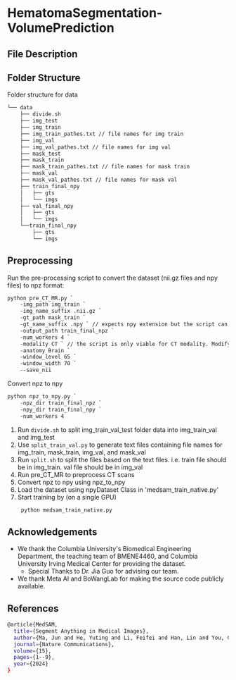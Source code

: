 # HematomaSegmentation-VolumePrediction

## File Description


## Folder Structure 
Folder structure for data
```bash
└── data
    ├── divide.sh
    ├── img_test
    ├── img_train
    ├── img_train_pathes.txt // file names for img train
    ├── img_val
    ├── img_val_pathes.txt // file names for img val
    ├── mask_test
    ├── mask_train
    ├── mask_train_pathes.txt // file names for mask train
    ├── mask_val
    ├── mask_val_pathes.txt // file names for mask val
    ├── train_final_npy
    │   ├── gts
    │   └── imgs
    ├── val_final_npy
    │   ├── gts
    │   └── imgs
    └──train_final_npy
        ├── gts
        └── imgs
```
## Preprocessing
Run the pre-processing script to convert the dataset (nii.gz files and npy files) to npz format:

```bash
python pre_CT_MR.py `
    -img_path img_train `
    -img_name_suffix .nii.gz `
    -gt_path mask_train `
    -gt_name_suffix .npy ` // expects npy extension but the script can be modified to take in .nii.gz
    -output_path train_final_npz `
    -num_workers 4 `
    -modality CT ` // the script is only viable for CT modality. Modify the if-else statement in the script for other modalities 
    -anatomy Brain ` 
    -window_level 65 `
    -window_width 70 `
    --save_nii
```
Convert npz to npy

```bash
python npz_to_npy.py `
    -npz_dir train_final_npz `
    -npy_dir train_final_npy `
    -num_workers 4

```
1. Run `divide.sh` to split img_train_val_test folder data into img_train_val and img_test
2. Use `split_train_val.py` to generate text files containing file names for img_train, mask_train, img_val, and mask_val
3. Run `split.sh` to split the files based on the text files. i.e. train file should be in img_train. val file should be in img_val
4. Run pre_CT_MR to preprocess CT scans
5. Convert npz to npy using npz_to_npy
6. Load the dataset using npyDataset Class in 'medsam_train_native.py'
7. Start training by (on a single GPU)
   ```bash
    python medsam_train_native.py
   ```

## Acknowledgements
- We thank the Columbia University's Biomedical Engineering Department, the teaching team of BMENE4460, and Columbia University Irving Medical Center for providing the dataset.
  - Special Thanks to Dr. Jia Guo for advising our team.
- We thank Meta AI and BoWangLab for making the source code publicly available.

## References

```bash
@article{MedSAM,
  title={Segment Anything in Medical Images},
  author={Ma, Jun and He, Yuting and Li, Feifei and Han, Lin and You, Chenyu and Wang, Bo},
  journal={Nature Communications},
  volume={15},
  pages={1--9},
  year={2024}
}
```
